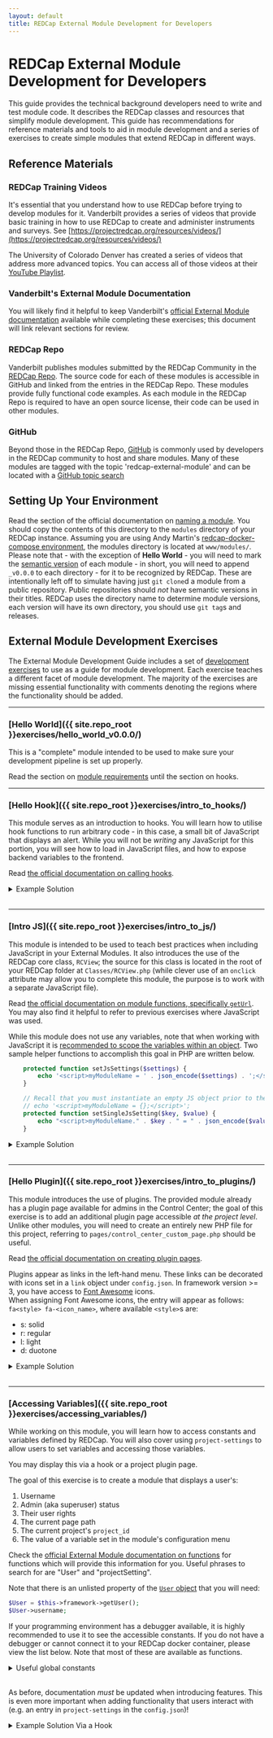 ```yaml
---
layout: default
title: REDCap External Module Development for Developers
---
```


# REDCap External Module Development for Developers

This guide provides the technical background developers need to write and test module code. It describes the REDCap classes and resources that simplify module development. This guide has recommendations for reference materials and tools to aid in module development and a series of exercises to create simple modules that extend REDCap in different ways.

## Reference Materials

### REDCap Training Videos

It's essential that you understand how to use REDCap before trying to develop modules for it. Vanderbilt provides a series of videos that provide basic training in how to use REDCap to create and administer instruments and surveys. See [https://projectredcap.org/resources/videos/](https://projectredcap.org/resources/videos/)

The University of Colorado Denver has created a series of videos that address more advanced topics. You can access all of those videos at their [YouTube Playlist](https://www.youtube.com/playlist?list=PLrnf34ZtZ9FpHcZyZuNnNFZ9cEbhijNGf).


### Vanderbilt's External Module Documentation

You will likely find it helpful to keep Vanderbilt's [official External Module documentation](https://github.com/vanderbilt/redcap-external-modules/blob/testing/docs/official-documentation.md) available while completing these exercises; this document will link relevant sections for review.


### REDCap Repo

Vanderbilt publishes modules submitted by the REDCap Community in the [REDCap Repo](https://redcap.vanderbilt.edu/consortium/modules/index.php). The source code for each of these modules is accessible in GitHub and linked from the entries in the REDCap Repo. These modules provide fully functional code examples. As each module in the REDCap Repo is required to have an open source license, their code can be used in other modules.


### GitHub

Beyond those in the REDCap Repo, [GitHub](https://github.com) is commonly used by developers in the REDCap community to host and share modules. Many of these modules are tagged with the topic 'redcap-external-module' and can be located with a [GitHub topic search](https://github.com/search?q=topic%3Aredcap-external-module&type=Repositories)


## Setting Up Your Environment
Read the section of the official documentation on [naming a module](https://github.com/vanderbilt/redcap-external-modules/blob/testing/docs/official-documentation.md#naming-a-module). You should copy the contents of this directory to the `modules` directory of your REDCap instance. Assuming you are using Andy Martin's [redcap-docker-compose environment](https://github.com/123andy/redcap-docker-compose), the modules directory is located at `www/modules/`.  
Please note that - with the exception of **Hello World** - you will need to mark the [semantic version](https://semver.org/) of each module - in short, you will need to append `_v0.0.0` to each directory - for it to be recognized by REDCap. These are intentionally left off to simulate having just `git clone`d a module from a public repository. Public repositories should _not_ have semantic versions in their titles. REDCap uses the directory name to determine module versions, each version will have its own directory, you should use `git tag`s and releases.


## External Module Development Exercises

The External Module Development Guide includes a set of [development exercises](https://github.com/ctsit/redcap_external_module_development_guide/exercises/) to use as a guide for module development. Each exercise teaches a different facet of module development. The majority of the exercises are missing essential functionality with comments denoting the regions where the functionality should be added.

---

### [Hello World]({{ site.repo_root }}exercises/hello_world_v0.0.0/)
This is a "complete" module intended to be used to make sure your development pipeline is set up properly.

Read the section on [module requirements](https://github.com/vanderbilt/redcap-external-modules/blob/testing/docs/official-documentation.md#module-requirement) until the section on hooks.

---

### [Hello Hook]({{ site.repo_root }}exercises/intro_to_hooks/)

This module serves as an introduction to hooks. You will learn how to utilise hook functions to run arbitrary code - in this case, a small bit of JavaScript that displays an alert. While you will not be _writing_ any JavaScript for this portion, you will see how to load in JavaScript files, and how to expose backend variables to the frontend.

Read [the official documentation on calling hooks](https://github.com/vanderbilt/redcap-external-modules/blob/testing/docs/official-documentation.md#how-to-call-redcap-hooks).

<details>
<summary>Example Solution
</summary>

`ExternalModule.php`
```php
    // FIXME
    /* Write your code here */
    function redcap_every_page_top($project_id) {
    /* Stop writing code here */
        $this->includeJs('js/hello_hook.js');
```

`config.json`
```json
    "permissions": [
        "redcap_every_page_top"
    ],
```

</details>
<br />

---

### [Intro JS]({{ site.repo_root }}exercises/intro_to_js/)

This module is intended to be used to teach best practices when including JavaScript in your External Modules. It also introduces the use of the REDCap core class, `RCView`; the source for this class is located in the root of your REDCap folder at `Classes/RCView.php` (while clever use of an `onclick` attribute may allow you to complete this module, the purpose is to work with a separate JavaScript file).

Read [the official documentation on module functions, specifically `getUrl`](https://github.com/vanderbilt/redcap-external-modules/blob/testing/docs/framework/v3.md). You may also find it helpful to refer to previous exercises where JavaScript was used.

While this module does not use any variables, note that when working with JavaScript it is [recommended to scope the variables within an object](https://github.com/vanderbilt/redcap-external-modules/blob/testing/docs/official-documentation.md#javascript-recommendations). Two sample helper functions to accomplish this goal in PHP are written below.

```php
    protected function setJsSettings($settings) {
        echo '<script>myModuleName = ' . json_encode($settings) . ';</script>';
    }

    // Recall that you must instantiate an empty JS object prior to the first call of this function, i.e.
    // echo '<script>myModuleName = {};</script>';
    protected function setSingleJsSetting($key, $value) {
        echo "<script>myModuleName." . $key . " = " . json_encode($value) . ";</script>";
    }
```

<details>
<summary>Example Solution
</summary>

`ExternalModule.php`
```php
        // FIXME
        // include a JavaScript file that increments the contents of incrementValue
        // upon clicking the incrementButton
        /* write your code below */
        $this->includeJs('js/intro.js');
    }

    protected function includeJs($file) {
        // Use this function to use your JavaScript files in the frontend
        echo '<script src="' . $this->getUrl($file) . '"></script>';
    }
```

`js/intro.js`
```javascript
$( document ).ready(function() {
    /* Write your code below */
    $('#incrementButton').click(function() {
        increase();
    });
});

/* If you wish, make a function */
function increase() {
    let inc = $('#incrementValue').text();
    $('#incrementValue').text(++inc);
}
```

</details>
<br />

---

### [Hello Plugin]({{ site.repo_root }}exercises/intro_to_plugins/)

This module introduces the use of plugins. The provided module already has a plugin page available for admins in the Control Center; the goal of this exercise is to add an additional plugin page accessible _at the project level_. Unlike other modules, you will need to create an entirely new PHP file for this project, referring to `pages/control_center_custom_page.php` should be useful.

Read [the official documentation on creating plugin pages](https://github.com/vanderbilt/redcap-external-modules/blob/testing/docs/official-documentation.md#how-to-create-plugin-pages-for-your-module).

Plugins appear as links in the left-hand menu. These links can be decorated with icons set in a `link` object under `config.json`. In framework version >= 3, you have access to [Font Awesome](https://fontawesome.com/icons?d=gallery) icons.  
When assigning Font Awesome icons, the entry will appear as follows: `fa<style> fa-<icon_name>`, where available `<style>`s are:
- s: solid
- r: regular
- l: light
- d: duotone

<details>
<summary>Example Solution
</summary>

`config.json`
```json
   "links": {
      "control-center": [
         {
            "name": "Hello Admin",
            "icon": "fas fa-globe",
            "url": "pages/control_center_custom_page.php"
         }
      ],
      "project": [
         {
            "name": "Hello Project",
            "icon": "fas hand-paper",
            "url": "pages/project_custom_page.php"
         }
      ]
   }
```

`pages/project_custom_page.php`
```php
<?php
require_once APP_PATH_DOCROOT . 'ProjectGeneral/header.php';

$title = RCView::img(['src' => APP_PATH_IMAGES . 'bell.png']) . ' ' . REDCap::escapeHtml('Control Center Page');
echo RCView::h4([], $title);

$module->sayHello();

require_once APP_PATH_DOCROOT . 'ProjectGeneral/footer.php';
```

Don't forget to update docs when you add new features!  
`README.md`
```markdown
Provides pages that say "Hello, world" in the control center and in projects.
```

</details>
<br />

---

### [Accessing Variables]({{ site.repo_root }}exercises/accessing_variables/)

While working on this module, you will learn how to access constants and variables defined by REDCap. You will also cover using `project-settings` to allow users to set variables and accessing those variables.

You may display this via a hook or a project plugin page.

The goal of this exercise is to create a module that displays a user's:
1. Username
1. Admin (aka superuser) status
1. Their user rights
1. The current page path
1. The current project's `project_id`
1. The value of a variable set in the module's configuration menu

Check the [official External Module documentation on functions](https://github.com/vanderbilt/redcap-external-modules/blob/testing/docs/framework/intro.md) for functions which will provide this information for you. Useful phrases to search for are "User" and "projectSetting".

Note that there is an unlisted property of the [`User` object](https://github.com/vanderbilt/redcap-external-modules/blob/testing/docs/framework/intro.md#user-method) that you will need: 

```php
$User = $this->framework->getUser();
$User->username;
```

If your programming environment has a debugger available, it is highly recommended to use it to see the accessible constants. If you do not have a debugger or cannot connect it to your REDCap docker container, please view the list below. Note that most of these are available as functions.  
<details>
<summary>Useful global constants
</summary>

- **PAGE**: The current loaded file and its path with the root being the active REDCap folder, (root being, i.e. `redcap_v9.3.5/`); this is the only constant listed that is not easily determined by a function
- **PROJECT_ID**: The numerical ID of the project being viewed
- **USERID**: The username of the user viewing the page
- **SUPER_USER**: A boolean integer indication if the user from **USERID** has admin privileges

</details>
<br />

As before, documentation _must_ be updated when introducing features. This is even more important when adding functionality that users interact with (e.g. an entry in `project-settings` in the `config.json`)!

<details>
<summary>Example Solution Via a Hook
</summary>

Note that this is a _bare minimum_ implementation; because the goal of this exercise is to find out how to access the variables needed, this solution only aims to show how to access those variables. When displaying information to users, you should _not_ use basic functions like `print_r` (unless the contents will be showing up in the body of a plugin page).  
`ExternalModule.php`
```php
    //FIXME: Write and use functions to show users pertinent information
    function redcap_every_page_top() {
        $this->displayVars();
    }

    function displayVars() {
        print_r("<pre>"); // Wrap the display area in <pre> tag for formatting

        $userobj = $this->framework->getUser();

        print_r("Username: " . $userobj->username . "\n");
        print_r("You are " . ( ($userobj->isSuperUser()) ? "" : "not " ) . "a superuser.\n");
        print_r("Your user rights: \n");
        var_dump($userobj->getRights());

        print_r("Page path: " . PAGE . "\n");
        print_r("Project ID: " . $this->framework->getProjectId() . "\n"); // Display project ID via framework function
        // OR
        //print_r("Project ID: " . PROJECT_ID . "\n"); // Display project ID via constant
        print_r("Custom Setting: " . $this->framework->getProjectSetting('custom_setting'));

        print_r("</pre>");
    }
```

`config.json`
```json
    "permissions": [
        "redcap_every_page_top"
    ],
    "project-settings": [
        {
            "key": "custom_setting",
            "name": "Custom Setting",
            "type": "text"
        }
    ]
```

An unordered list is a great way to explain simple options to users.  
`README.md`
```markdown
Displays information relevant to users, including their user permissions and location in REDCap.

...

## Project Configuration
- **Custom Setting**: A message that will be displayed along with other information

```

</details>
<br />

